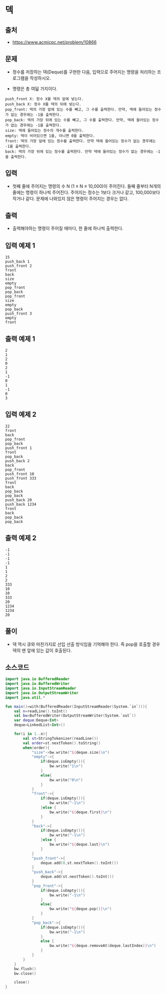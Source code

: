 # 덱

## 출처

* https://www.acmicpc.net/problem/10866

## 문제

* 정수를 저장하는 덱(Deque)를 구현한 다음, 입력으로 주어지는 명령을 처리하는 프로그램을 작성하시오.

* 명령은 총 여덟 가지이다.

```
push_front X: 정수 X를 덱의 앞에 넣는다.
push_back X: 정수 X를 덱의 뒤에 넣는다.
pop_front: 덱의 가장 앞에 있는 수를 빼고, 그 수를 출력한다. 만약, 덱에 들어있는 정수가 없는 경우에는 -1을 출력한다.
pop_back: 덱의 가장 뒤에 있는 수를 빼고, 그 수를 출력한다. 만약, 덱에 들어있는 정수가 없는 경우에는 -1을 출력한다.
size: 덱에 들어있는 정수의 개수를 출력한다.
empty: 덱이 비어있으면 1을, 아니면 0을 출력한다.
front: 덱의 가장 앞에 있는 정수를 출력한다. 만약 덱에 들어있는 정수가 없는 경우에는 -1을 출력한다.
back: 덱의 가장 뒤에 있는 정수를 출력한다. 만약 덱에 들어있는 정수가 없는 경우에는 -1을 출력한다.
```

## 입력

* 첫째 줄에 주어지는 명령의 수 N (1 ≤ N ≤ 10,000)이 주어진다. 둘째 줄부터 N개의 줄에는 명령이 하나씩 주어진다. 주어지는 정수는 1보다 크거나 같고, 100,000보다 작거나 같다. 문제에 나와있지 않은 명령이 주어지는 경우는 없다.

## 출력

* 출력해야하는 명령이 주어질 때마다, 한 줄에 하나씩 출력한다.

## 입력 예제 1

```
15
push_back 1
push_front 2
front
back
size
empty
pop_front
pop_back
pop_front
size
empty
pop_back
push_front 3
empty
front
```

## 출력 예제 1

```
2
1
2
0
2
1
-1
0
1
-1
0
3
```

## 입력 예제 2

```
22
front
back
pop_front
pop_back
push_front 1
front
pop_back
push_back 2
back
pop_front
push_front 10
push_front 333
front
back
pop_back
pop_back
push_back 20
push_back 1234
front
back
pop_back
pop_back
```

## 출력 예제 2

```
-1
-1
-1
-1
1
1
2
2
333
10
10
333
20
1234
1234
20
```

## 풀이

* 덱 역시 큐와 마찬가지로 선입 선출 방식임을 기억해야 한다. 즉 pop을 호출할 경우 덱의 맨 앞에 있는 값이 호출된다.

## 소스코드

```kotlin
import java.io.BufferedReader
import java.io.BufferedWriter
import java.io.InputStreamReader
import java.io.OutputStreamWriter
import java.util.*

fun main()=with(BufferedReader(InputStreamReader(System.`in`))){
    val n=readLine().toInt()
    val bw=BufferedWriter(OutputStreamWriter(System.`out`))
    var deque:Deque<Int>
    deque=LinkedList<Int>()

    for(i in 1..n){
        val st=StringTokenizer(readLine())
        val order=st.nextToken().toString()
        when(order){
            "size"->bw.write("${deque.size}\n")
            "empty"->{
                if(deque.isEmpty()){
                    bw.write("1\n")
                }
                else{
                    bw.write("0\n")
                }
            }
            "front"->{
                if(deque.isEmpty()){
                    bw.write("-1\n")
                }else {
                    bw.write("${deque.first}\n")
                }
            }
            "back"->{
                if(deque.isEmpty()){
                    bw.write("-1\n")
                }else {
                    bw.write("${deque.last}\n")
                }
            }
            "push_front"->{
                deque.add(0,st.nextToken().toInt())
            }
            "push_back"->{
                deque.add(st.nextToken().toInt())
            }
            "pop_front"->{
                if(deque.isEmpty()){
                    bw.write("-1\n")
                }
                else{
                    bw.write("${deque.pop()}\n")
                }
            }
            "pop_back"->{
                if(deque.isEmpty()){
                    bw.write("-1\n")
                }
                else {
                    bw.write("${deque.removeAt(deque.lastIndex)}\n")
                }
            }
        }
    }
    bw.flush()
    bw.close()

    close()
}
```
